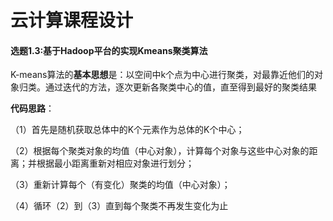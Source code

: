 # 云计算课程设计
#### 选题1.3:基于Hadoop平台的实现Kmeans聚类算法
K-means算法的**基本思想**是：以空间中k个点为中心进行聚类，对最靠近他们的对象归类。通过迭代的方法，逐次更新各聚类中心的值，直至得到最好的聚类结果

**代码思路**：

（1）首先是随机获取总体中的K个元素作为总体的K个中心；

（2）根据每个聚类对象的均值（中心对象），计算每个对象与这些中心对象的距离；并根据最小距离重新对相应对象进行划分；

（3）重新计算每个（有变化）聚类的均值（中心对象）；

（4）循环（2）到（3）直到每个聚类不再发生变化为止
